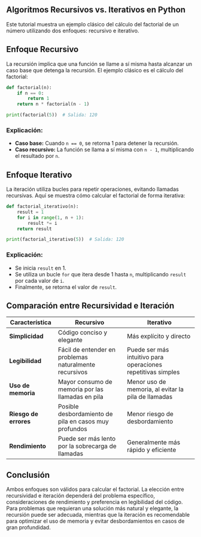 ## Algoritmos Recursivos vs. Iterativos en Python

Este tutorial muestra un ejemplo clásico del cálculo del factorial de un número utilizando dos enfoques: recursivo e iterativo.

## Enfoque Recursivo

La recursión implica que una función se llame a sí misma hasta alcanzar un caso base que detenga la recursión. El ejemplo clásico es el cálculo del factorial:

```python
def factorial(n):
    if n == 0:
        return 1
    return n * factorial(n - 1)

print(factorial(5))  # Salida: 120
```

### Explicación:
- **Caso base:** Cuando `n == 0`, se retorna 1 para detener la recursión.
- **Caso recursivo:** La función se llama a sí misma con `n - 1`, multiplicando el resultado por `n`.

## Enfoque Iterativo

La iteración utiliza bucles para repetir operaciones, evitando llamadas recursivas. Aquí se muestra cómo calcular el factorial de forma iterativa:

```python
def factorial_iterativo(n):
    result = 1
    for i in range(1, n + 1):
        result *= i
    return result

print(factorial_iterativo(5))  # Salida: 120
```

### Explicación:
- Se inicia `result` en 1.
- Se utiliza un bucle `for` que itera desde 1 hasta `n`, multiplicando `result` por cada valor de `i`.
- Finalmente, se retorna el valor de `result`.

## Comparación entre Recursividad e Iteración

| Característica       | Recursivo                                    | Iterativo                               |
|----------------------|----------------------------------------------|-----------------------------------------|
| **Simplicidad**      | Código conciso y elegante                    | Más explícito y directo                 |
| **Legibilidad**      | Fácil de entender en problemas naturalmente recursivos | Puede ser más intuitivo para operaciones repetitivas simples |
| **Uso de memoria**   | Mayor consumo de memoria por las llamadas en pila | Menor uso de memoria, al evitar la pila de llamadas |
| **Riesgo de errores**| Posible desbordamiento de pila en casos muy profundos | Menor riesgo de desbordamiento          |
| **Rendimiento**      | Puede ser más lento por la sobrecarga de llamadas | Generalmente más rápido y eficiente     |

## Conclusión

Ambos enfoques son válidos para calcular el factorial. La elección entre recursividad e iteración dependerá del problema específico, consideraciones de rendimiento y preferencia en legibilidad del código. Para problemas que requieran una solución más natural y elegante, la recursión puede ser adecuada, mientras que la iteración es recomendable para optimizar el uso de memoria y evitar desbordamientos en casos de gran profundidad.
